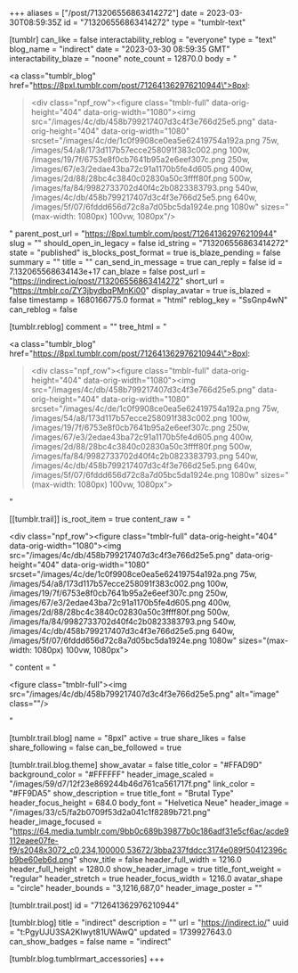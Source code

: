 +++
aliases = ["/post/713206556863414272"]
date = 2023-03-30T08:59:35Z
id = "713206556863414272"
type = "tumblr-text"

[tumblr]
can_like = false
interactability_reblog = "everyone"
type = "text"
blog_name = "indirect"
date = "2023-03-30 08:59:35 GMT"
interactability_blaze = "noone"
note_count = 12870.0
body = "<p><a class=\"tumblr_blog\" href=\"https://8pxl.tumblr.com/post/712641362976210944\">8pxl</a>:</p><blockquote><div class=\"npf_row\"><figure class=\"tmblr-full\" data-orig-height=\"404\" data-orig-width=\"1080\"><img src=\"/images/4c/db/458b799217407d3c4f3e766d25e5.png\" data-orig-height=\"404\" data-orig-width=\"1080\" srcset=\"/images/4c/de/1c0f9908ce0ea5e62419754a192a.png 75w, /images/54/a8/173d117b57ecce258091f383c002.png 100w, /images/19/7f/6753e8f0cb7641b95a2e6eef307c.png 250w, /images/67/e3/2edae43ba72c91a1170b5fe4d605.png 400w, /images/2d/88/28bc4c3840c02830a50c3ffff80f.png 500w, /images/fa/84/9982733702d40f4c2b0823383793.png 540w, /images/4c/db/458b799217407d3c4f3e766d25e5.png 640w, /images/5f/07/6fddd656d72c8a7d05bc5da1924e.png 1080w\" sizes=\"(max-width: 1080px) 100vw, 1080px\"/></figure></div></blockquote>"
parent_post_url = "https://8pxl.tumblr.com/post/712641362976210944"
slug = ""
should_open_in_legacy = false
id_string = "713206556863414272"
state = "published"
is_blocks_post_format = true
is_blaze_pending = false
summary = ""
title = ""
can_send_in_message = true
can_reply = false
id = 7.132065568634143e+17
can_blaze = false
post_url = "https://indirect.io/post/713206556863414272"
short_url = "https://tmblr.co/ZY3jbydbqPMnKi00"
display_avatar = true
is_blazed = false
timestamp = 1680166775.0
format = "html"
reblog_key = "SsGnp4wN"
can_reblog = false

[tumblr.reblog]
comment = ""
tree_html = "<p><a class=\"tumblr_blog\" href=\"https://8pxl.tumblr.com/post/712641362976210944\">8pxl</a>:</p><blockquote><div class=\"npf_row\"><figure class=\"tmblr-full\" data-orig-height=\"404\" data-orig-width=\"1080\"><img src=\"/images/4c/db/458b799217407d3c4f3e766d25e5.png\" data-orig-height=\"404\" data-orig-width=\"1080\" srcset=\"/images/4c/de/1c0f9908ce0ea5e62419754a192a.png 75w, /images/54/a8/173d117b57ecce258091f383c002.png 100w, /images/19/7f/6753e8f0cb7641b95a2e6eef307c.png 250w, /images/67/e3/2edae43ba72c91a1170b5fe4d605.png 400w, /images/2d/88/28bc4c3840c02830a50c3ffff80f.png 500w, /images/fa/84/9982733702d40f4c2b0823383793.png 540w, /images/4c/db/458b799217407d3c4f3e766d25e5.png 640w, /images/5f/07/6fddd656d72c8a7d05bc5da1924e.png 1080w\" sizes=\"(max-width: 1080px) 100vw, 1080px\"></figure></div></blockquote>"

[[tumblr.trail]]
is_root_item = true
content_raw = "<p><div class=\"npf_row\"><figure class=\"tmblr-full\" data-orig-height=\"404\" data-orig-width=\"1080\"><img src=\"/images/4c/db/458b799217407d3c4f3e766d25e5.png\" data-orig-height=\"404\" data-orig-width=\"1080\" srcset=\"/images/4c/de/1c0f9908ce0ea5e62419754a192a.png 75w, /images/54/a8/173d117b57ecce258091f383c002.png 100w, /images/19/7f/6753e8f0cb7641b95a2e6eef307c.png 250w, /images/67/e3/2edae43ba72c91a1170b5fe4d605.png 400w, /images/2d/88/28bc4c3840c02830a50c3ffff80f.png 500w, /images/fa/84/9982733702d40f4c2b0823383793.png 540w, /images/4c/db/458b799217407d3c4f3e766d25e5.png 640w, /images/5f/07/6fddd656d72c8a7d05bc5da1924e.png 1080w\" sizes=\"(max-width: 1080px) 100vw, 1080px\"></figure></div></p>"
content = "<p><figure class=\"tmblr-full\"><img src=\"/images/4c/db/458b799217407d3c4f3e766d25e5.png\" alt=\"image\" class=\"\"/></figure></p>"

[tumblr.trail.blog]
name = "8pxl"
active = true
share_likes = false
share_following = false
can_be_followed = true

[tumblr.trail.blog.theme]
show_avatar = false
title_color = "#FFAD9D"
background_color = "#FFFFFF"
header_image_scaled = "/images/59/d7/12f23e869244b46d761ca561717f.png"
link_color = "#FF9DA5"
show_description = true
title_font = "Brutal Type"
header_focus_height = 684.0
body_font = "Helvetica Neue"
header_image = "/images/33/c5/fa2b0709f53d2a041c1f8289b721.png"
header_image_focused = "https://64.media.tumblr.com/9bb0c689b39877b0c186adf31e5cf6ac/acde9112eaee07fe-f9/s2048x3072_c0,234,100000,53672/3bba237fddcc3174e089f50412396cb9be60eb6d.png"
show_title = false
header_full_width = 1216.0
header_full_height = 1280.0
show_header_image = true
title_font_weight = "regular"
header_stretch = true
header_focus_width = 1216.0
avatar_shape = "circle"
header_bounds = "3,1216,687,0"
header_image_poster = ""

[tumblr.trail.post]
id = "712641362976210944"

[tumblr.blog]
title = "indirect"
description = ""
url = "https://indirect.io/"
uuid = "t:PgyUJU3SA2Klwyt81UWAwQ"
updated = 1739927643.0
can_show_badges = false
name = "indirect"

[tumblr.blog.tumblrmart_accessories]
+++
